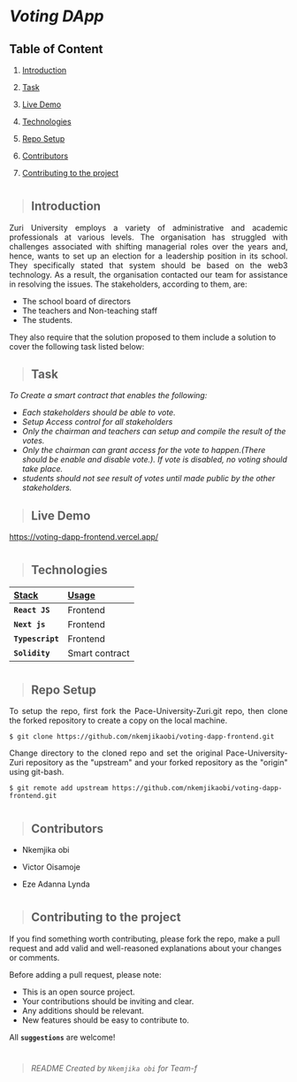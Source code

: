 # _Voting DApp_

## Table of Content

1. [Introduction](#introduction)

2. [Task](#task)

3. [Live Demo](#live-demo)

4. [Technologies](#technologies)

5. [Repo Setup](#repo-setup)

6. [Contributors](#contributors)

7. [Contributing to the project](#contributing-to-the-project)
#

> ## Introduction 
<p align="justify">
Zuri University employs a variety of administrative and academic professionals at various levels. The organisation has struggled with challenges associated with shifting managerial roles over the years and, hence, wants to set up an election for a leadership position in its school. They specifically stated that system should be based on the web3 technology. As a result, the organisation contacted our team for assistance in resolving the issues. The stakeholders, according to them, are:
  
  - The school board of directors
  - The teachers and Non-teaching staff
  - The students.
 
They also require that the solution proposed to them include a solution to cover the following task listed below:
</p>

> ## Task
_To Create a smart contract that enables the following:_
- _Each stakeholders should be able to vote._
- _Setup Access control for all stakeholders_
- _Only the chairman and teachers can setup and compile the result of the votes._
- _Only the chairman can grant access for the vote to happen.(There should be enable and disable vote.). If vote is disabled, no voting should take place._
- _students should not see result of votes until made public by the other stakeholders._

> ## Live Demo

https://voting-dapp-frontend.vercel.app/


#
> ## Technologies
| <b><u>Stack</u></b> | <b><u>Usage</u></b> |
| :------------------ | :------------------ |
|  **`React JS`**     |      Frontend       |
|   **`Next js`**     |      Frontend       |
|   **`Typescript`**  |      Frontend       |
|  **`Solidity`**     |   Smart contract    |


#
> ## Repo Setup

<p align="justify">
To setup the repo, first fork the Pace-University-Zuri.git repo, then clone the forked repository to create a copy on the local machine.
</p>

    $ git clone https://github.com/nkemjikaobi/voting-dapp-frontend.git

<p align="justify">
Change directory to the cloned repo and set the original Pace-University-Zuri repository as the "upstream" and your forked repository as the "origin" using git-bash.
</p>

    $ git remote add upstream https://github.com/nkemjikaobi/voting-dapp-frontend.git

#

> ## Contributors
 - Nkemjika obi

 - Victor Oisamoje

 - Eze Adanna Lynda
#
> ## Contributing to the project

If you find something worth contributing, please fork the repo, make a pull request and add valid and well-reasoned explanations about your changes or comments.

Before adding a pull request, please note:

- This is an open source project.
- Your contributions should be inviting and clear.
- Any additions should be relevant.
- New features should be easy to contribute to.

All **`suggestions`** are welcome!
#
> ###### README Created by `Nkemjika obi` for Team-f